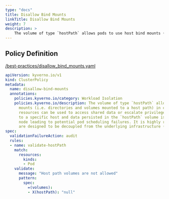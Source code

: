```yaml
---
type: "docs"
title: Disallow Bind Mounts
linkTitle: Disallow Bind Mounts
weight: 7
description: >
    The volume of type `hostPath` allows pods to use host bind mounts (i.e. directories and volumes mounted to a host path) in containers. Using host resources can be used to access shared data or escalate privileges. Also, this couples pods to a specific host and data persisted in the `hostPath` volume is coupled to the life of the node leading to potential pod scheduling failures. It is highly recommended that applications are designed to be decoupled from the underlying infrastructure (in this case, nodes).
---
```


## Policy Definition
<a href="https://github.com/kyverno/policies/raw/main//best-practices/disallow_bind_mounts.yaml" target="-blank">/best-practices/disallow_bind_mounts.yaml</a>

```yaml
apiVersion: kyverno.io/v1
kind: ClusterPolicy
metadata: 
  name: disallow-bind-mounts
  annotations:
    policies.kyverno.io/category: Workload Isolation
    policies.kyverno.io/description: The volume of type `hostPath` allows pods to use host bind 
      mounts (i.e. directories and volumes mounted to a host path) in containers. Using host 
      resources can be used to access shared data or escalate privileges. Also, this couples pods 
      to a specific host and data persisted in the `hostPath` volume is coupled to the life of the 
      node leading to potential pod scheduling failures. It is highly recommended that applications 
      are designed to be decoupled from the underlying infrastructure (in this case, nodes).
spec: 
  validationFailureAction: audit
  rules: 
  - name: validate-hostPath
    match: 
      resources: 
        kinds: 
        - Pod
    validate: 
      message: "Host path volumes are not allowed"
      pattern: 
        spec: 
          =(volumes): 
          - X(hostPath): "null"

```
